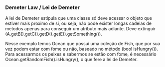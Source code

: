 ### Demeter Law / Lei de Demeter

<p>
  A lei de Demeter estipula que uma classe só deve acessar o objeto que estiver mais proximo de si, ou seja, não pode exister longas cadeias de metodos apenas para conseguir um atributo mais adiante. Deve extinguir (A.getB().getC().getD().getE().getSomething()).
</p>
<p>
  Nesse exemplo temos Ocean que possui uma coleção de Fish, que por sua vez podem estar com fome ou não, baseado no método (bool isHungry()). Para acessarmos os peixes e sabermos se estão com fome, é necessário Ocean.getRandomFish().isHungry(), o que fere a lei de Demeter.
</p>
